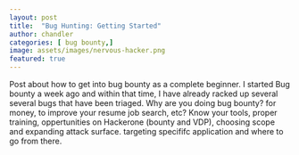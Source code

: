 ```yaml
---
layout: post
title:  "Bug Hunting: Getting Started"
author: chandler
categories: [ bug bounty,]
image: assets/images/nervous-hacker.png
featured: true
---
```


Post about how to get into bug bounty as a complete beginner. I started Bug bounty a week ago and within that time, I have already racked up several several bugs that have been triaged. Why are you doing bug bounty? for money, to improve your resume job search, etc? Know your tools, proper training, oppertunities on Hackerone (bounty and VDP), choosing scope and expanding attack surface. targeting specififc application and where to go from there.

